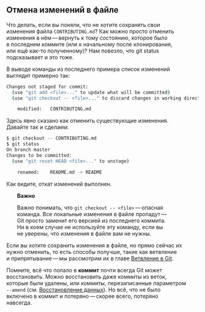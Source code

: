 ## Отмена изменений в файле

Что делать, если вы поняли, что не хотите сохранять свои\
изменения файла `CONTRIBUTING.md`? Как можно просто отменить\
изменения в нём — вернуть к тому состоянию, которое было\
в последнем коммите (или к начальному после клонирования,\
или ещё как-то полученному)? Нам повезло, что git status\
подсказывает и это тоже.

В выводе команды из последнего примера список изменений\
выглядит примерно так:

```bash
Changes not staged for commit:
  (use "git add <file>..." to update what will be committed)
  (use "git checkout -- <file>..." to discard changes in working directory)

    modified:   CONTRIBUTING.md
```

Здесь явно сказано как отменить существующие изменения.\
Давайте так и сделаем:

```bash
$ git checkout -- CONTRIBUTING.md
$ git status
On branch master
Changes to be committed:
  (use "git reset HEAD <file>..." to unstage)

    renamed:    README.md -> README
```

Как видите, откат изменений выполнен.

&ensp;&ensp;&ensp;&ensp;**Важно**

&ensp;&ensp;&ensp;&ensp;Важно понимать, что `git checkout -- <file>` — опасная\
&ensp;&ensp;&ensp;&ensp;команда. Все локальные изменения в файле пропадут —\
&ensp;&ensp;&ensp;&ensp;Git просто заменит его версией из последнего коммита.\
&ensp;&ensp;&ensp;&ensp;Ни в коем случае не используйте эту команду, если вы\
&ensp;&ensp;&ensp;&ensp;не уверены, что изменения в файле вам не нужны.

Если вы хотите сохранить изменения в файле, но прямо сейчас их
нужно отменить, то есть способы получше, такие как ветвление\
и припрятывание — мы рассмотрим их в главе [Ветвление в Git](https://git-scm.com/book/ru/v2/ch00/ch03-git-branching).

Помните, всё что попало в **коммит** почти всегда Git может\
восстановить. Можно восстановить даже коммиты из веток,\
которые были удалены, или коммиты, перезаписанные параметром\
`--amend` (см. [Восстановление данных](https://git-scm.com/book/ru/v2/ch00/r_data_recovery)). Но всё, что не было\
включено в коммит и потеряно — скорее всего, потеряно\
навсегда.


